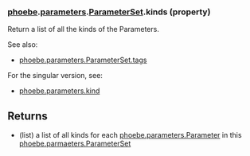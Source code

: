 ### [phoebe](phoebe.md).[parameters](phoebe.parameters.md).[ParameterSet](phoebe.parameters.ParameterSet.md).kinds (property)




Return a list of all the kinds of the Parameters.

See also:
* [phoebe.parameters.ParameterSet.tags](phoebe.parameters.ParameterSet.tags.md)

For the singular version, see:
* [phoebe.parameters.kind](phoebe.parameters.kind.md)

Returns
--------
* (list) a list of all kinds for each [phoebe.parameters.Parameter](phoebe.parameters.Parameter.md)
    in this [phoebe.parmaeters.ParameterSet](phoebe.parmaeters.ParameterSet.md)

